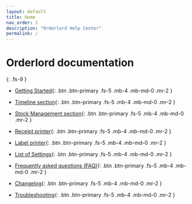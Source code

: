 ```yaml
---
layout: default
title: Home
nav_order: 1
description: "Orderlord Help Center"
permalink: /
---
```


# Orderlord documentation
{: .fs-9 }

- [Getting Started](getting-started){: .btn .btn-primary .fs-5 .mb-4 .mb-md-0 .mr-2 }

- [Timeline section](timeline-section){: .btn .btn-primary .fs-5 .mb-4 .mb-md-0 .mr-2 }

- [Stock Management section](stock-management-section){: .btn .btn-primary .fs-5 .mb-4 .mb-md-0 .mr-2 }

- [Receipt printer](receipt-printer){: .btn .btn-primary .fs-5 .mb-4 .mb-md-0 .mr-2 }

- [Label printer](label-printer){: .btn .btn-primary .fs-5 .mb-4 .mb-md-0 .mr-2 }

- [List of Settings](list-of-settings){: .btn .btn-primary .fs-5 .mb-4 .mb-md-0 .mr-2 }

- [Frequently asked questions (FAQ)](frequently-asked-questions-faq){: .btn .btn-primary .fs-5 .mb-4 .mb-md-0 .mr-2 }

- [Changelog](changelog){: .btn .btn-primary .fs-5 .mb-4 .mb-md-0 .mr-2 }

- [Troubleshooting](troubleshooting){: .btn .btn-primary .fs-5 .mb-4 .mb-md-0 .mr-2 }
